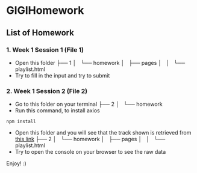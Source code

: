 # GIGIHomework

## List of Homework

### 1. Week 1 Session 1 (File 1)
* Open this folder
├── 1
│   └── homework
│       ├── pages
│       │   └── playlist.html
* Try to fill in the input and try to submit

### 2. Week 1 Session 2 (File 2)
* Go to this folder on your terminal
├── 2
│   └── homework
* Run this command, to install axios
```
npm install
```
* Open this folder and you will see that the track shown is retrieved from [this link](https://gist.githubusercontent.com/aryapradipta9/e6492383477803b233916e01f36d5465/raw/=66942c739d66d3774303f84071696aa865a07077/single-sample.json)
├── 2
│   └── homework
│       ├── pages
│       │   └── playlist.html
* Try to open the console on your browser to see the raw data

Enjoy! :)